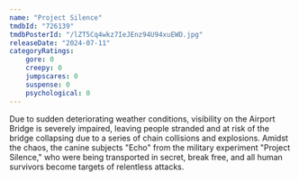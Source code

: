 ```yaml
---
name: "Project Silence"
tmdbId: "726139"
tmdbPosterId: "/lZT5Cq4wkz7IeJEnz94U94xuEWD.jpg"
releaseDate: "2024-07-11"
categoryRatings:
    gore: 0
    creepy: 0
    jumpscares: 0
    suspense: 0
    psychological: 0
---
```

Due to sudden deteriorating weather conditions, visibility on the Airport Bridge is severely impaired, leaving people stranded and at risk of the bridge collapsing due to a series of chain collisions and explosions. Amidst the chaos, the canine subjects "Echo" from the military experiment "Project Silence," who were being transported in secret, break free, and all human survivors become targets of relentless attacks.
